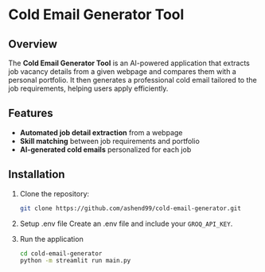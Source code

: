 # Cold Email Generator Tool  

## Overview  
The **Cold Email Generator Tool** is an AI-powered application that extracts job vacancy details from a given webpage and compares them with a personal portfolio. It then generates a professional cold email tailored to the job requirements, helping users apply efficiently.  

## Features  
- **Automated job detail extraction** from a webpage  
- **Skill matching** between job requirements and portfolio  
- **AI-generated cold emails** personalized for each job

## Installation  
1. Clone the repository:  
   ```sh
   git clone https://github.com/ashend99/cold-email-generator.git

2. Setup .env file
   Create an .env file and include your `GROQ_API_KEY`.

4. Run the application
   ```sh
   cd cold-email-generator
   python -m streamlit run main.py
